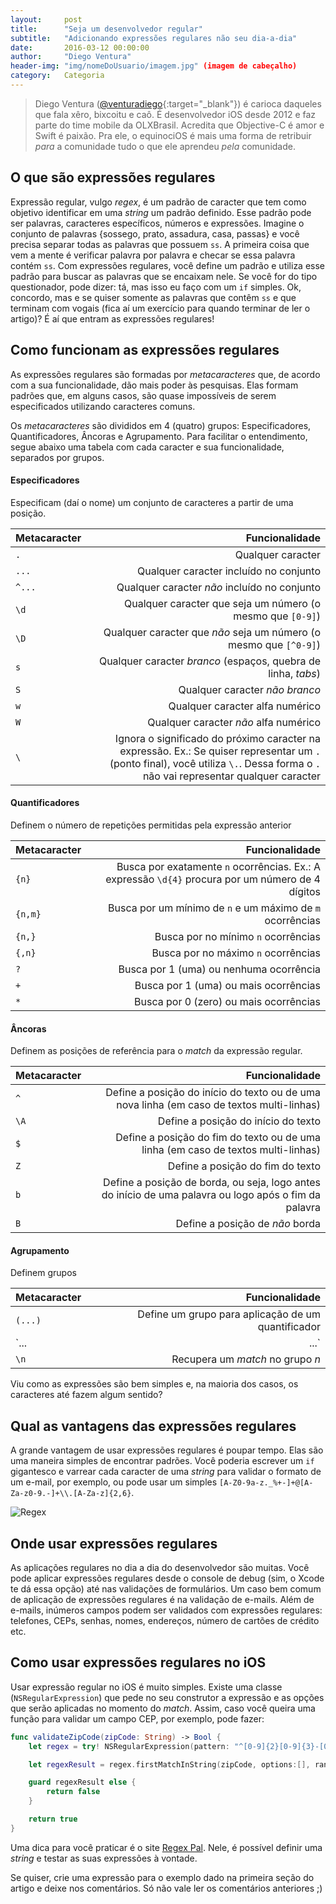```yaml
---
layout:     post
title:      "Seja um desenvolvedor regular"
subtitle:   "Adicionando expressões regulares não seu dia-a-dia"
date:       2016-03-12 00:00:00
author:     "Diego Ventura"
header-img: "img/nomeDoUsuario/imagem.jpg" (imagem de cabeçalho)
category:   Categoria
---
```


> Diego Ventura ([@venturadiego](https://twitter.com/venturadiego){:target="_blank"}) é carioca daqueles que fala xêro, bixcoitu e caô. É desenvolvedor iOS desde 2012 e faz parte do time mobile da OLXBrasil. Acredita que Objective-C é amor e Swift é paixão. Pra ele, o equinociOS é mais uma forma de retribuir *para* a comunidade tudo o que ele aprendeu *pela* comunidade.

## O que são expressões regulares
Expressão regular, vulgo _regex_, é um padrão de caracter que tem como objetivo identificar em uma _string_ um padrão definido. Esse padrão pode ser palavras, caracteres específicos, números e expressões. Imagine o conjunto de palavras {sossego, prato, assadura, casa, passas} e você precisa separar todas as palavras que possuem `ss`. A primeira coisa que vem a mente é verificar palavra por palavra e checar se essa palavra contém `ss`. Com expressões regulares, você define um padrão e utiliza esse padrão para buscar as palavras que se encaixam nele. Se você for do tipo questionador, pode dizer: tá, mas isso eu faço com um `if` simples. Ok, concordo, mas e se quiser somente as palavras que contêm `ss` e que terminam com vogais (fica aí um exercício para quando terminar de ler o artigo)? É aí que entram as expressões regulares!

## Como funcionam as expressões regulares
As expressões regulares são formadas por _metacaracteres_ que, de acordo com a sua funcionalidade, dão mais poder às pesquisas. Elas formam padrões que, em alguns casos, são quase impossíveis de serem especificados utilizando caracteres comuns.

Os _metacaracteres_ são divididos em 4 (quatro) grupos: Especificadores, Quantificadores, Âncoras e Agrupamento. Para facilitar o entendimento, segue abaixo uma tabela com cada caracter e sua funcionalidade, separados por grupos.

#### Especificadores
Especificam (daí o nome) um conjunto de caracteres a partir de uma posição.

| Metacaracter | Funcionalidade |
|-----------------|---------------:|
| `.` | Qualquer caracter |
| `...` | Qualquer caracter incluído no conjunto |
| `^...` | Qualquer caracter *não* incluído no conjunto |
| `\d` | Qualquer caracter que seja um número (o mesmo que `[0-9]`) |
| `\D` | Qualquer caracter que *não* seja um número (o mesmo que `[^0-9]`)  |
| `s` | Qualquer caracter _branco_ (espaços, quebra de linha, _tabs_)  |
| `S` | Qualquer caracter *não* _branco_ |
| `w` | Qualquer caracter alfa numérico |
| `W` | Qualquer caracter *não* alfa numérico |
| `\` | Ignora o significado do próximo caracter na expressão. Ex.: Se quiser representar um `.` (ponto final), você utiliza `\.`. Dessa forma o `.` não vai representar qualquer caracter |

#### Quantificadores
Definem o número de repetições permitidas pela expressão anterior

| Metacaracter | Funcionalidade |
|-----------------|---------------:|
| `{n}` | Busca por exatamente `n` ocorrências. Ex.: A expressão `\d{4}` procura por um número de 4 dígitos |
| `{n,m}` | Busca por um mínimo de `n` e um máximo de `m` ocorrências |
| `{n,}` | Busca por no mínimo `n` ocorrências |
| `{,n}` | Busca por no máximo `n` ocorrências |
| `?` | Busca por 1 (uma) ou nenhuma ocorrência |
| `+` | Busca por 1 (uma) ou mais ocorrências |
| `*` | Busca por 0 (zero) ou mais ocorrências |

#### Âncoras
Definem as posições de referência para o _match_ da expressão regular.

| Metacaracter | Funcionalidade |
|-----------------|---------------:|
| `^` | Define a posição do início do texto ou de uma nova linha (em caso de textos multi-linhas) |
| `\A` | Define a posição do início do texto |
| `$` | Define a posição do fim do texto ou de uma linha (em caso de textos multi-linhas) |
| `Z` | Define a posição do fim do texto |
| `b` | Define a posição de borda, ou seja, logo antes do início de uma palavra ou logo após o fim da palavra |
| `B` | Define a posição de *não* borda |

#### Agrupamento
Definem grupos

| Metacaracter | Funcionalidade |
|-----------------|---------------:|
| `(...)` | Define um grupo para aplicação de um quantificador |
| `...|...` | Define uma alternativa para a aplicação da expressão. A expressão deve dar _match_ à direita ou à esquerda |
| `\n` | Recupera um _match_ no grupo _n_|

Viu como as expressões são bem simples e, na maioria dos casos, os caracteres até fazem algum sentido?

## Qual as vantagens das expressões regulares
A grande vantagem de usar expressões regulares é poupar tempo. Elas são uma maneira simples de encontrar padrões. Você poderia escrever um `if` gigantesco e varrear cada caracter de uma _string_ para validar o formato de um e-mail, por exemplo, ou pode usar um simples `[A-Z0-9a-z._%+-]+@[A-Za-z0-9.-]+\\.[A-Za-z]{2,6}`.

![Regex](https://imgs.xkcd.com/comics/regular_expressions.png)

## Onde usar expressões regulares
As aplicações regulares no dia a dia do desenvolvedor são muitas. Você pode aplicar expressões regulares desde o console de debug (sim, o Xcode te dá essa opção) até nas validações de formulários. Um caso bem comum de aplicação de expressões regulares é na validação de e-mails. Além de e-mails, inúmeros campos podem ser validados com expressões regulares: telefones, CEPs, senhas, nomes, endereços, número de cartões de crédito etc.

## Como usar expressões regulares no iOS
Usar expressão regular no iOS é muito simples. Existe uma classe (`NSRegularExpression`) que pede no seu construtor a expressão e as opções que serão aplicadas no momento do _match_. Assim, caso você queira uma função para validar um campo CEP, por exemplo, pode fazer:

~~~ swift
func validateZipCode(zipCode: String) -> Bool {
	let regex = try! NSRegularExpression(pattern: "^[0-9]{2}[0-9]{3}-[0-9]{3}$", options: [.CaseInsensitive])

	let regexResult = regex.firstMatchInString(zipCode, options:[], range: NSMakeRange(0, zipCode.characters.count)) != nil

	guard regexResult else {
		return false
	}

	return true
}
~~~

Uma dica para você praticar é o site [Regex Pal](http://www.regexpal.com). Nele, é possível definir uma _string_ e testar as suas expressões à vontade.

Se quiser, crie uma expressão para o exemplo dado na primeira seção do artigo e deixe nos comentários. Só não vale ler os comentários anteriores ;)